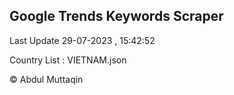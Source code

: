 

## Google Trends Keywords Scraper 
 
Last Update 29-07-2023 , 15:42:52

Country List :
VIETNAM.json



© Abdul Muttaqin 

